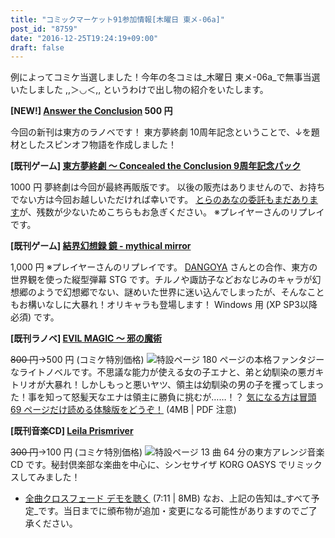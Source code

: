 ```yaml
---
title: "コミックマーケット91参加情報[木曜日 東メ-06a]"
post_id: "8759"
date: "2016-12-25T19:24:19+09:00"
draft: false
---
```



例によってコミケ当選しました！今年の冬コミは_木曜日 東メ-06a_で無事当選いたしました ,,＞◡＜,, というわけで出し物の紹介をいたします。

**[NEW!] [Answer the Conclusion](/answer-the-conclusion) 500 円**

今回の新刊は東方のラノベです！ 東方夢終劇 10周年記念ということで、↓を題材としたスピンオフ物語を作成しました！

**[既刊ゲーム] [東方夢終劇 ～ Concealed the Conclusion 9周年記念パック](/!/thC)**

1000 円 夢終劇は今回が最終再販版です。 以後の販売はありませんので、お持ちでない方は今回お越しいただければ幸いです。 [とらのあなの委託もまだあります](http://www.toranoana.jp/mailorder/article/04/0030/38/09/040030380928.html)が、残数が少ないためこちらもお急ぎください。  ※プレイヤーさんのリプレイです。

**[既刊ゲーム] [結界幻想録 鏡 - mythical mirror](http://kagaminer.in/)**

1,000 円  ※プレイヤーさんのリプレイです。 [DANGOYA](http://dangoya.moo.jp/) さんとの合作、東方の世界観を使った縦型弾幕 STG です。チルノや諏訪子などおなじみのキャラが幻想郷のようで幻想郷でない、謎めいた世界に迷い込んでしまったが、そんなこともお構いなしに大暴れ！オリキャラも登場します！ Windows 用 (XP SP3以降必須) です。

**[既刊ラノベ] [EVIL MAGIC ～ 邪の魔術](/evilmagic)**

<del>800 円</del>→500 円 (コミケ特別価格) ![特設ページ](/wp-content/uploads/2012/11/em_POP.png) 180 ページの本格ファンタジーなライトノベルです。不思議な能力が使える女の子エナと、弟と幼馴染の悪ガキトリオが大暴れ！しかしもっと悪いヤツ、領主は幼馴染の男の子を攫ってしまった！事を知って怒髪天なエナは領主に勝負に挑むが……！？ [気になる方は冒頭 69 ページだけ読める体験版をどうぞ！](/filez/em_trial.pdf) (4MB | PDF 注意)

**[既刊音楽CD] [Leila Prismriver](/!/leila/)**

<del>300 円</del>→100 円 (コミケ特別価格) ![特設ページ](/wp-content/uploads/2012/11/leila1-300x296.jpg) 13 曲 64 分の東方アレンジ音楽 CD です。秘封倶楽部な楽曲を中心に、シンセサイザ KORG OASYS でリミックスしてみました！

  * [全曲クロスフェード デモを聴く](/!/leila/x.mp3) (7:11 | 8MB)
なお、上記の告知は_すべて予定_です。当日までに頒布物が追加・変更になる可能性がありますのでご了承ください。
